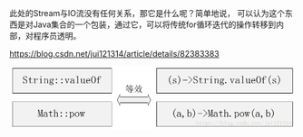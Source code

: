 此处的Stream与IO流没有任何关系，那它是什么呢？简单地说，  可以认为这个东西是对Java集合的一个包装，通过它，可以将传统for循环迭代的操作转移到内部，对程序员透明。 





https://blog.csdn.net/jui121314/article/details/82383383



 ![img](../../image/20180907172156346.png) 

